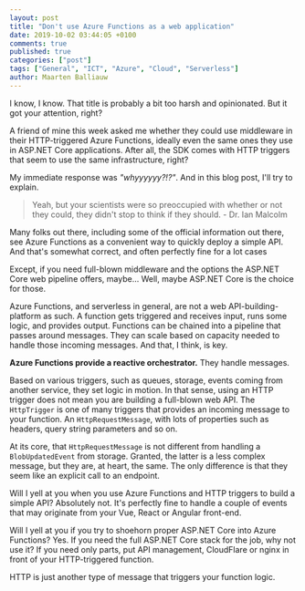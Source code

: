 ```yaml
---
layout: post
title: "Don't use Azure Functions as a web application"
date: 2019-10-02 03:44:05 +0100
comments: true
published: true
categories: ["post"]
tags: ["General", "ICT", "Azure", "Cloud", "Serverless"]
author: Maarten Balliauw
---
```


I know, I know. That title is probably a bit too harsh and opinionated. But it got your attention, right?

A friend of mine this week asked me whether they could use middleware in their HTTP-triggered Azure Functions, ideally even the same ones they use in ASP.NET Core applications. After all, the SDK comes with HTTP triggers that seem to use the same infrastructure, right?

My immediate response was *"whyyyyyy?!?"*. And in this blog post, I'll try to explain.

> Yeah, but your scientists were so preoccupied with whether or not they could, they didn't stop to think if they should. - Dr. Ian Malcolm

Many folks out there, including some of the official information out there, see Azure Functions as a convenient way to quickly deploy a simple API. And that's somewhat correct, and often perfectly fine for a lot cases

Except, if you need full-blown middleware and the options the ASP.NET Core web pipeline offers, maybe... Well, maybe ASP.NET Core is the choice for those.

Azure Functions, and serverless in general, are not a web API-building-platform as such. A function gets triggered and receives input, runs some logic, and provides output. Functions can be chained into a pipeline that passes around messages. They can scale based on capacity needed to handle those incoming messages. And that, I think, is key.

**Azure Functions provide a reactive orchestrator.** They handle messages.

Based on various triggers, such as queues, storage, events coming from another service, they set logic in motion. In that sense, using an HTTP trigger does not mean you are building a full-blown web API. The `HttpTrigger` is one of many triggers that provides an incoming message to your function. An `HttpRequestMessage`, with lots of properties such as headers, query string parameters and so on.

At its core, that `HttpRequestMessage` is not different from handling a `BlobUpdatedEvent` from storage. Granted, the latter is a less complex message, but they are, at heart, the same. The only difference is that they seem like an explicit call to an endpoint.

Will I yell at you when you use Azure Functions and HTTP triggers to build a simple API? Absolutely not. It's perfectly fine to handle a couple of events that may originate from your Vue, React or Angular front-end.

Will I yell at you if you try to shoehorn proper ASP.NET Core into Azure Functions? Yes. If you need the full ASP.NET Core stack for the job, why not use it? If you need only parts, put API management, CloudFlare or nginx in front of your HTTP-triggered function.

HTTP is just another type of message that triggers your function logic.